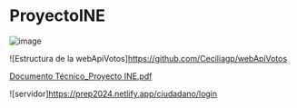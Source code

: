 # ProyectoINE


![image](https://github.com/Ceciliagp/ProyectoINE/assets/79733675/aa30db55-654b-4024-9afd-b70341057973)

![Estructura de la webApiVotos]https://github.com/Ceciliagp/webApiVotos

[Documento Técnico_Proyecto INE.pdf](https://github.com/user-attachments/files/15830384/Documento.Tecnico_Proyecto.INE.pdf)

![servidor]https://prep2024.netlify.app/ciudadano/login
